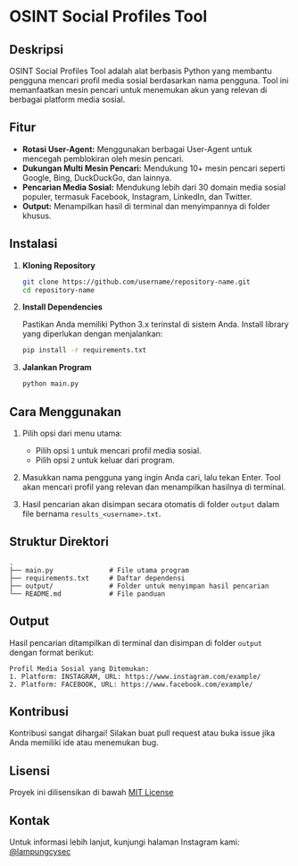 # OSINT Social Profiles Tool

## Deskripsi

OSINT Social Profiles Tool adalah alat berbasis Python yang membantu pengguna mencari profil media sosial berdasarkan nama pengguna. Tool ini memanfaatkan mesin pencari untuk menemukan akun yang relevan di berbagai platform media sosial.

## Fitur

- **Rotasi User-Agent:** Menggunakan berbagai User-Agent untuk mencegah pemblokiran oleh mesin pencari.
- **Dukungan Multi Mesin Pencari:** Mendukung 10+ mesin pencari seperti Google, Bing, DuckDuckGo, dan lainnya.
- **Pencarian Media Sosial:** Mendukung lebih dari 30 domain media sosial populer, termasuk Facebook, Instagram, LinkedIn, dan Twitter.
- **Output:** Menampilkan hasil di terminal dan menyimpannya di folder khusus.

## Instalasi

1. **Kloning Repository**

   ```bash
   git clone https://github.com/username/repository-name.git
   cd repository-name
   ```

2. **Install Dependencies**

   Pastikan Anda memiliki Python 3.x terinstal di sistem Anda. Install library yang diperlukan dengan menjalankan:

   ```bash
   pip install -r requirements.txt
   ```

3. **Jalankan Program**

   ```bash
   python main.py
   ```

## Cara Menggunakan

1. Pilih opsi dari menu utama:
   - Pilih opsi `1` untuk mencari profil media sosial.
   - Pilih opsi `2` untuk keluar dari program.

2. Masukkan nama pengguna yang ingin Anda cari, lalu tekan Enter. Tool akan mencari profil yang relevan dan menampilkan hasilnya di terminal.

3. Hasil pencarian akan disimpan secara otomatis di folder `output` dalam file bernama `results_<username>.txt`.

## Struktur Direktori

```
.
├── main.py              # File utama program
├── requirements.txt     # Daftar dependensi
├── output/              # Folder untuk menyimpan hasil pencarian
└── README.md            # File panduan
```

## Output

Hasil pencarian ditampilkan di terminal dan disimpan di folder `output` dengan format berikut:

```text
Profil Media Sosial yang Ditemukan:
1. Platform: INSTAGRAM, URL: https://www.instagram.com/example/
2. Platform: FACEBOOK, URL: https://www.facebook.com/example/
```

## Kontribusi

Kontribusi sangat dihargai! Silakan buat pull request atau buka issue jika Anda memiliki ide atau menemukan bug.

## Lisensi

Proyek ini dilisensikan di bawah [MIT License](LICENSE)

## Kontak

Untuk informasi lebih lanjut, kunjungi halaman Instagram kami: [@lampungcysec](https://www.instagram.com/lampungcysec/)